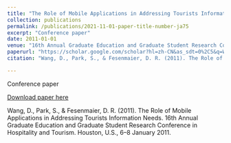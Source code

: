 ```yaml
---
title: "The Role of Mobile Applications in Addressing Tourists Information Needs"
collection: publications
permalink: /publications/2021-11-01-paper-title-number-ja75
excerpt: "Conference paper"
date: 2011-01-01
venue: "16th Annual Graduate Education and Graduate Student Research Conference in Hospitality and Tourism. Houston, U.S."
paperurl: "https://scholar.google.com/scholar?hl=zh-CN&as_sdt=0%2C5&q=Wang%2C+D.%2C+Park%2C+S.%2C+%26+Fesenmaier%2C+D.+R.+%282011%29.+The+Role+of+Mobile+Applications+in+Addressing+Tourists+Information+Needs.+16th+Annual+Graduate+Education+and+Graduate+Student+Research+Conference+in+Hospitality+and+Tourism.+Houston%2C+U.S.%2C+January+6+%E2%80%93+8.&btnG="
citation: "Wang, D., Park, S., & Fesenmaier, D. R. (2011). The Role of Mobile Applications in Addressing Tourists Information Needs. 16th Annual Graduate Education and Graduate Student Research Conference in Hospitality and Tourism. Houston, U.S., 6–8 January 2011."

---
```

Conference paper

[Download paper here](https://scholar.google.com/scholar?hl=zh-CN&as_sdt=0%2C5&q=Wang%2C+D.%2C+Park%2C+S.%2C+%26+Fesenmaier%2C+D.+R.+%282011%29.+The+Role+of+Mobile+Applications+in+Addressing+Tourists+Information+Needs.+16th+Annual+Graduate+Education+and+Graduate+Student+Research+Conference+in+Hospitality+and+Tourism.+Houston%2C+U.S.%2C+January+6+%E2%80%93+8.&btnG=)

Wang, D., Park, S., & Fesenmaier, D. R. (2011). The Role of Mobile Applications in Addressing Tourists Information Needs. 16th Annual Graduate Education and Graduate Student Research Conference in Hospitality and Tourism. Houston, U.S., 6–8 January 2011.
